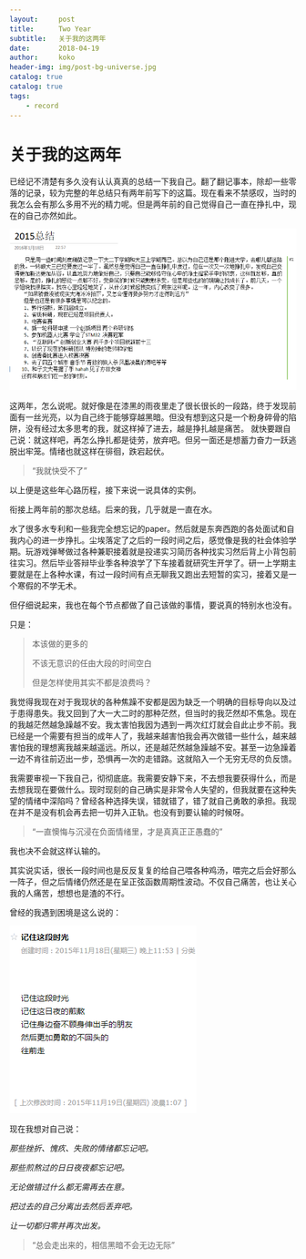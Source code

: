 ```yaml
---
layout:     post
title:      Two Year
subtitle:   关于我的这两年
date:       2018-04-19
author:     koko
header-img: img/post-bg-universe.jpg
catalog: true
catalog: true
tags:
    - record
---
```


# 关于我的这两年


已经记不清楚有多久没有认认真真的总结一下我自己。翻了翻记事本，除却一些零落的记录，较为完整的年总结只有两年前写下的这篇。现在看来不禁感叹，当时的我怎么会有那么多用不光的精力呢。但是两年前的自己觉得自己一直在挣扎中，现在的自己亦然如此。

![1](https://github.com/kokozeng/blog/blob/master/image/two-year/two-year-1.jpg?raw=true)

这两年，怎么说呢。就好像是在漆黑的雨夜里走了很长很长的一段路，终于发现前面有一丝光亮，以为自己终于能够穿越黑暗。但没有想到这只是一个粉身碎骨的陷阱，没有经过太多思考的我，就这样掉了进去，越是挣扎越是痛苦。 就快要跟自己说：就这样吧，再怎么挣扎都是徒劳，放弃吧。但另一面还是想蓄力奋力一跃逃脱出牢笼。情绪也就这样在徘徊，跌宕起伏。

>“我就快受不了”

以上便是这些年心路历程，接下来说一说具体的实例。

衔接上两年前的那次总结。后来的我，几乎就是一直在水。

水了很多水专利和一些我完全想忘记的paper。然后就是东奔西跑的各处面试和自我内心的进一步挣扎。尘埃落定了之后的一段时间之后，感觉像是我的社会体验学期。玩游戏弹琴做过各种兼职接着就是投递实习简历各种找实习然后背上小背包前往实习。然后毕业答辩毕业季各种浪学了下车接着就研究生开学了。研一上学期主要就是在上各种水课，有过一段时间有点无聊我又跑出去短暂的实习，接着又是一个寒假的不学无术。

但仔细说起来，我也在每个节点都做了自己该做的事情，要说真的特别水也没有。

只是：

>本该做的更多的
>
>不该无意识的任由大段的时间空白
>
>但是怎样使用其实不都是浪费吗？

我觉得我现在对于我现状的各种焦躁不安都是因为缺乏一个明确的目标导向以及过于患得患失。我又回到了大一大二时的那种茫然，但当时的我茫然却不焦急。现在的我越茫然越急躁越不安。我太害怕我因为遇到一两次红灯就会自此止步不前。我已经是一个需要有担当的成年人了，我越来越害怕我会再次做错一些什么，越来越害怕我的理想离我越来越遥远。所以，还是越茫然越急躁越不安。甚至一边急躁着一边不肯往前迈出一步，恐惧再一次的走错路。这就陷入一个无穷无尽的负反馈。

我需要审视一下我自己，彻彻底底。我需要安静下来，不去想我要获得什么，而是去想我现在要做什么。现时现刻的自己确实是非常令人失望的，但我就要在这种失望的情绪中深陷吗？曾经各种选择失误，错就错了，错了就自己勇敢的承担。我现在并不是没有机会再去把一切并入正轨。也没有到要认输的时候呀。

>“一直懊悔与沉浸在负面情绪里，才是真真正正愚蠢的”

我也决不会就这样认输的。

其实说实话，很长一段时间也是反反复复的给自己喂各种鸡汤，喂完之后会好那么一阵子，但之后情绪仍然还是在呈正弦函数周期性波动。不仅自己痛苦，也让关心我的人痛苦，想想也是渣的不行。
 

曾经的我遇到困境是这么说的：

![2](https://github.com/kokozeng/blog/blob/master/image/two-year/two-year-2.jpg?raw=true)

现在我想对自己说：

*那些挫折、愧疚、失败的情绪都忘记吧。*

*那些煎熬过的日日夜夜都忘记吧。*

*无论做错过什么都无需再去在意。*

*把过去的自己分离出去然后丢弃吧。*

*让一切都归零并再次出发。*
 
>“总会走出来的，相信黑暗不会无边无际”
